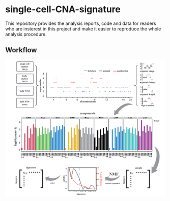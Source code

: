 # single-cell-CNA-signature
This repository provides the analysis reports, code and data for readers who are insterest in this project and make it easier to reproduce the whole analysis procedure.

## Workflow

![Image text](result\workflow.png)
